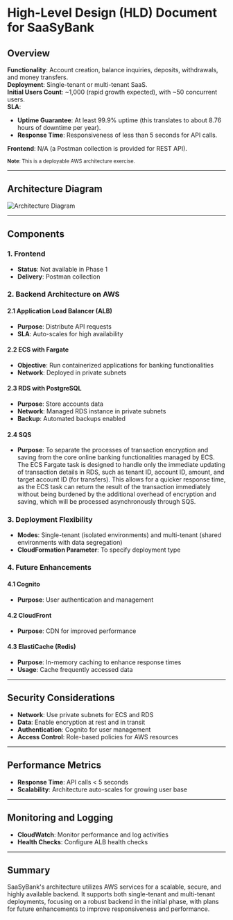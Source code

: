 # High-Level Design (HLD) Document for SaaSyBank

## Overview

**Functionality**: Account creation, balance inquiries, deposits, withdrawals, and money transfers.  
**Deployment**: Single-tenant or multi-tenant SaaS.  
**Initial Users Count**: ~1,000 (rapid growth expected), with ~50 concurrent users.  
**SLA**:

- **Uptime Guarantee**:
  At least 99.9% uptime (this translates to about 8.76 hours of downtime per year).
- **Response Time**:
  Responsiveness of less than 5 seconds for API calls.

**Frontend**: N/A (a Postman collection is provided for REST API).

<small>**Note**: This is a deployable AWS architecture exercise.</small>

---

## Architecture Diagram

![Architecture Diagram](https://lucid.app/publicSegments/view/69c70e24-cb99-4f28-8cf9-59329f1bc55b/image.jpeg)

---

## Components

### 1. **Frontend**

- **Status**: Not available in Phase 1
- **Delivery**: Postman collection

### 2. **Backend Architecture on AWS**

#### 2.1 **Application Load Balancer (ALB)**

- **Purpose**: Distribute API requests
- **SLA**: Auto-scales for high availability

#### 2.2 **ECS with Fargate**

- **Objective**: Run containerized applications for banking functionalities
- **Network**: Deployed in private subnets

#### 2.3 **RDS with PostgreSQL**

- **Purpose**: Store accounts data
- **Network**: Managed RDS instance in private subnets
- **Backup**: Automated backups enabled

#### 2.4 **SQS**

- **Purpose**: To separate the processes of transaction encryption and saving from the core online banking functionalities managed by ECS. The ECS Fargate task is designed to handle only the immediate updating of transaction details in RDS, such as tenant ID, account ID, amount, and target account ID (for transfers). This allows for a quicker response time, as the ECS task can return the result of the transaction immediately without being burdened by the additional overhead of encryption and saving, which will be processed asynchronously through SQS.

### 3. **Deployment Flexibility**

- **Modes**: Single-tenant (isolated environments) and multi-tenant (shared environments with data segregation)
- **CloudFormation Parameter**: To specify deployment type

### 4. **Future Enhancements**

#### 4.1 **Cognito**

- **Purpose**: User authentication and management

#### 4.2 **CloudFront**

- **Purpose**: CDN for improved performance

#### 4.3 **ElastiCache (Redis)**

- **Purpose**: In-memory caching to enhance response times
- **Usage**: Cache frequently accessed data

---

## Security Considerations

- **Network**: Use private subnets for ECS and RDS
- **Data**: Enable encryption at rest and in transit
- **Authentication**: Cognito for user management
- **Access Control**: Role-based policies for AWS resources

---

## Performance Metrics

- **Response Time**: API calls < 5 seconds
- **Scalability**: Architecture auto-scales for growing user base

---

## Monitoring and Logging

- **CloudWatch**: Monitor performance and log activities
- **Health Checks**: Configure ALB health checks

---

## Summary

SaaSyBank's architecture utilizes AWS services for a scalable, secure, and highly available backend. It supports both single-tenant and multi-tenant deployments, focusing on a robust backend in the initial phase, with plans for future enhancements to improve responsiveness and performance.
